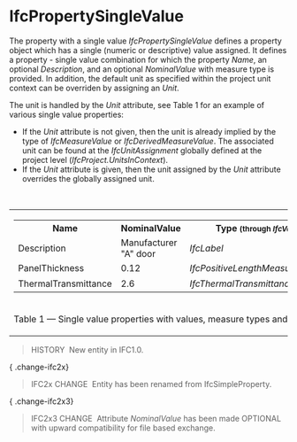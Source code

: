 IfcPropertySingleValue
======================

The property with a single value _IfcPropertySingleValue_ defines a property object which has a single (numeric or descriptive) value assigned. It defines a property - single value combination for which the property _Name_, an optional _Description_, and an optional _NominalValue_ with measure type is provided. In addition, the default unit as specified within the project unit context can be overriden by assigning an _Unit_.

The unit is handled by the _Unit_ attribute, see Table 1 for an example of various single value properties:

* If the _Unit_ attribute is not given, then the unit is already implied by the type of _IfcMeasureValue_ or _IfcDerivedMeasureValue_. The associated unit can be found at the _IfcUnitAssignment_ globally defined at the project level (_IfcProject.UnitsInContext_).
* If the _Unit_ attribute is given, then the unit assigned by the _Unit_ attribute overrides the globally assigned unit.

&nbsp;

<table>
 <tr>
  <td>
   <table class="gridtable">
    <tr>
      <th width="30%"><b>Name</b></th>
      <th width="30%"><b>NominalValue</b></th>
      <th width="25%"><b>Type</b> <span style="font-size:smaller">(through <em>IfcValue</em>)</span></th>
      <th width="15%"><b>Unit</b></th>
    </tr>
    <tr>
      <td>Description</td>
      <td>Manufacturer "A" door</td>
      <td><em>IfcLabel</em></td>
      <td>-</td>
    </tr>
    <tr>
      <td>PanelThickness</td>
      <td>0.12</td>
      <td><em>IfcPositiveLengthMeasure</em></td>
      <td>-</td>
    </tr>
    <tr>
      <td>ThermalTransmittance</td>
      <td>2.6</td>
      <td><em>IfcThermalTransmittanceMeasure</em></td>
      <td>W/(m<sup>2</sup>K)</td>
    </tr>
   </table>
  </td>
 </tr>
 <tr>
  <td><p class="table">Table 1 &mdash; Single value properties with values, measure types and units</p></td>
 </tr>
</table>

> HISTORY&nbsp; New entity in IFC1.0.

{ .change-ifc2x}
> IFC2x CHANGE&nbsp; Entity has been renamed from IfcSimpleProperty.

{ .change-ifc2x3}
> IFC2x3 CHANGE&nbsp; Attribute _NominalValue_ has been made OPTIONAL with upward compatibility for file based exchange.
